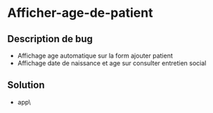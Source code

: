 # Afficher-age-de-patient

## Description de bug

- Affichage age automatique sur la form ajouter patient
- Affichage date de naissance et age sur consulter entretien social 

## Solution

- app\